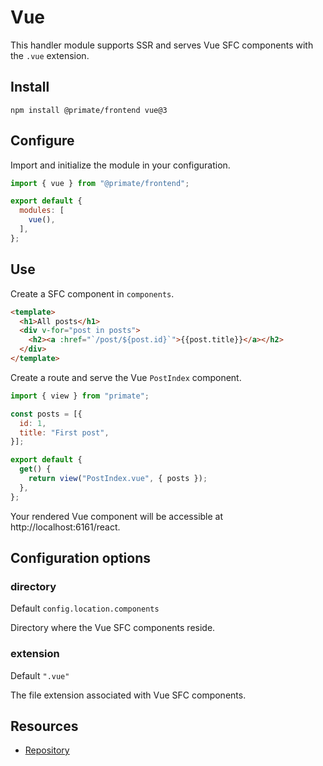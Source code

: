 # Vue

This handler module supports SSR and serves Vue SFC components with the `.vue`
extension.

## Install

`npm install @primate/frontend vue@3`

## Configure

Import and initialize the module in your configuration.

```js caption=primate.config.js
import { vue } from "@primate/frontend";

export default {
  modules: [
    vue(),
  ],
};
```

## Use

Create a SFC component in `components`.

```html caption=components/PostIndex.vue
<template>
  <h1>All posts</h1>
  <div v-for="post in posts">
    <h2><a :href="`/post/${post.id}`">{{post.title}}</a></h2>
  </div>
</template>
```

Create a route and serve the Vue `PostIndex` component.

```js caption=routes/vue.js
import { view } from "primate";

const posts = [{
  id: 1,
  title: "First post",
}];

export default {
  get() {
    return view("PostIndex.vue", { posts });
  },
};
```

Your rendered Vue component will be accessible at http://localhost:6161/react.

## Configuration options

### directory

Default `config.location.components`

Directory where the Vue SFC components reside.

### extension

Default `".vue"`

The file extension associated with Vue SFC components.

## Resources

* [Repository][repo]

[repo]: https://github.com/primatejs/primate/tree/master/packages/frontend

